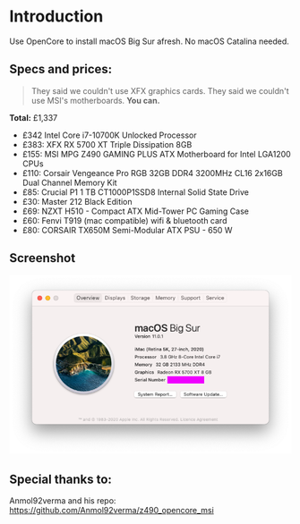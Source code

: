 # Introduction

Use OpenCore to install macOS Big Sur afresh. No macOS Catalina needed. 

## Specs and prices:

> They said we couldn't use XFX graphics cards. They said we couldn't use MSI's motherboards. **You can.**

**Total:** £1,337

- £342 Intel Core i7-10700K Unlocked Processor
- £383: XFX RX 5700 XT Triple Dissipation 8GB
- £155: MSI MPG Z490 GAMING PLUS ATX Motherboard for Intel LGA1200 CPUs
- £110: Corsair Vengeance Pro RGB 32GB DDR4 3200MHz CL16 2x16GB Dual Channel Memory Kit
- £85: Crucial P1 1 TB CT1000P1SSD8 Internal Solid State Drive
- £30: Master 212 Black Edition
- £69: NZXT H510 - Compact ATX Mid-Tower PC Gaming Case
- £60: Fenvi T919 (mac compatible) wifi & bluetooth card
- £80: CORSAIR TX650M Semi-Modular ATX PSU - 650 W

## Screenshot

![macOS "about this mac" page](screenshot.png)

## Special thanks to:

Anmol92verma and his repo: https://github.com/Anmol92verma/z490_opencore_msi

